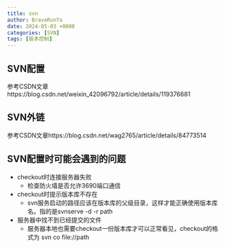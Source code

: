 ```yaml
---
title: svn
author: BraveRunTo
date: 2024-05-03 +0800
categories: [SVN]
tags: [版本控制]
---
```

## SVN配置

参考CSDN文章https://blog.csdn.net/weixin_42096792/article/details/119376681

## SVN外链

参考CSDN文章https://blog.csdn.net/wag2765/article/details/84773514

## SVN配置时可能会遇到的问题

- checkout时连接服务器失败
  - 检查防火墙是否允许3690端口通信
- checkout时提示版本库不存在
  - svn服务启动的路径应该在版本库的父级目录，这样才能正确使用版本库名。指的是svnserve -d -r path
- 服务器中找不到已经提交的文件
  - 服务器本地也需要checkout一份版本库才可以正常看见，checkout的格式为 svn co file://path